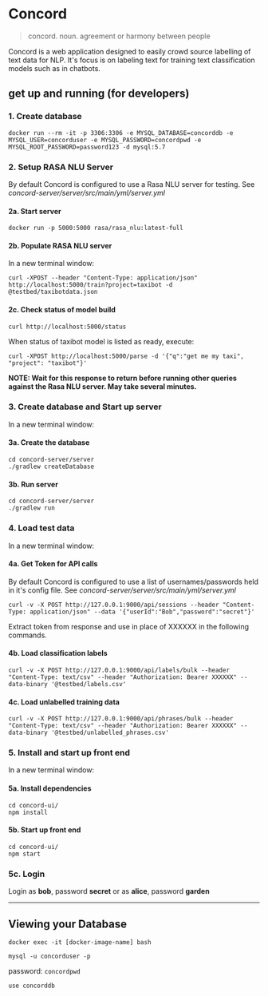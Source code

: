 # Concord

> concord. noun. agreement or harmony between people

Concord is a web application designed to easily crowd source labelling of text data for NLP. It's focus is on labeling text for training text classification models such as in chatbots.

## get up and running (for developers)

### 1. Create database

```
docker run --rm -it -p 3306:3306 -e MYSQL_DATABASE=concorddb -e MYSQL_USER=concorduser -e MYSQL_PASSWORD=concordpwd -e MYSQL_ROOT_PASSWORD=password123 -d mysql:5.7
```

### 2. Setup  RASA NLU Server

By default Concord is configured to use a Rasa NLU server for testing. See *concord-server/server/src/main/yml/server.yml*

#### 2a. Start server
```
docker run -p 5000:5000 rasa/rasa_nlu:latest-full
```

#### 2b. Populate RASA NLU server
In a new terminal window:
```
curl -XPOST --header "Content-Type: application/json" http://localhost:5000/train?project=taxibot -d @testbed/taxibotdata.json
```

#### 2c. Check status of model build
```
curl http://localhost:5000/status
```
When status of taxibot model is listed as ready, execute:
```
curl -XPOST http://localhost:5000/parse -d '{"q":"get me my taxi", "project": "taxibot"}'
```
**NOTE: Wait for this response to return before running other queries against the Rasa NLU server. May take several minutes.**

### 3. Create database and Start up server
In a new terminal window:

#### 3a. Create the database
```
cd concord-server/server
./gradlew createDatabase
```

#### 3b. Run server

```
cd concord-server/server
./gradlew run
```

### 4. Load test data
In a new terminal window:

#### 4a. Get Token for API calls
By default Concord is configured to use a list of usernames/passwords held in it's config file. See *concord-server/server/src/main/yml/server.yml*

```
curl -v -X POST http://127.0.0.1:9000/api/sessions --header "Content-Type: application/json" --data '{"userId":"Bob","password":"secret"}'
```
Extract token from response and use in place of XXXXXX in the following commands.

#### 4b. Load classification labels
```
curl -v -X POST http://127.0.0.1:9000/api/labels/bulk --header "Content-Type: text/csv" --header "Authorization: Bearer XXXXXX" --data-binary '@testbed/labels.csv'
```

#### 4c. Load unlabelled training data
```
curl -v -X POST http://127.0.0.1:9000/api/phrases/bulk --header "Content-Type: text/csv" --header "Authorization: Bearer XXXXXX" --data-binary '@testbed/unlabelled_phrases.csv'
```

### 5. Install and start up front end
In a new terminal window:

#### 5a. Install dependencies
```
cd concord-ui/
npm install
```

#### 5b. Start up front end
```
cd concord-ui/
npm start
```

### 5c. Login
Login as **bob**, password **secret** or as **alice**, password **garden**


***************************************************
## Viewing your Database 

```
docker exec -it [docker-image-name] bash
```

```
mysql -u concorduser -p
```

password: ```concordpwd```

```
use concorddb
```
